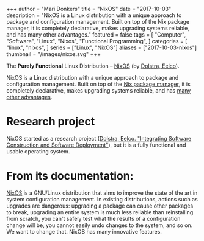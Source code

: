 +++
author = "Mari Donkers"
title = "NixOS"
date = "2017-10-03"
description = "NixOS is a Linux distribution with a unique approach to package and configuration management. Built on top of the Nix package manager, it is completely declarative, makes upgrading systems reliable, and has many other advantages."
featured = false
tags = [
    "Computer",
    "Software",
    "Linux",
    "Nixos",
    "Functional Programming",
]
categories = [
    "linux",
    "nixos",
]
series = ["Linux", "NixOS"]
aliases = ["2017-10-03-nixos"]
thumbnail = "/images/nixos.svg"
+++

The **Purely Functional** Linux Distribution – [NixOS](https://nixos.org/) (by [Dolstra, Eelco](http://nixos.org/~eelco/pubs/iscsd-scm11-final.pdf)).

NixOS is a Linux distribution with a unique approach to package and configuration management. Built on top of the [Nix package manager](https://nixos.org/nix), it is completely declarative, makes upgrading systems reliable, and has [many other advantages](https://nixos.org/nixos/about.html).
<!--more-->

# Research project

NixOS started as a research project ([Dolstra, Eelco. "Integrating Software Construction and Software Deployment"](http://nixos.org/~eelco/pubs/iscsd-scm11-final.pdf)), but it is a fully functional and usable operating system.

# From its documentation:

[NixOS](https://nixos.org/nixos/about.html) is a GNU/Linux distribution that aims to improve the state of the art in system configuration management. In existing distributions, actions such as upgrades are dangerous: upgrading a package can cause other packages to break, upgrading an entire system is much less reliable than reinstalling from scratch, you can't safely test what the results of a configuration change will be, you cannot easily undo changes to the system, and so on. We want to change that. NixOS has many innovative features.
